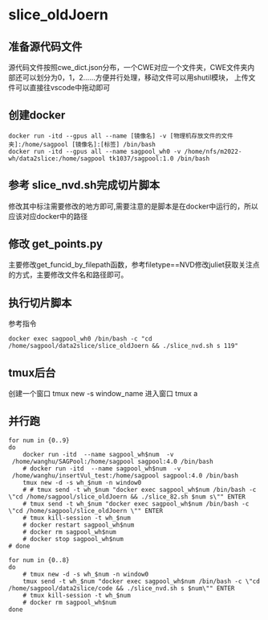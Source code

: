 # slice_oldJoern

## 准备源代码文件
源代码文件按照cwe_dict.json分布，一个CWE对应一个文件夹，CWE文件夹内部还可以划分为0，1，2……方便并行处理，移动文件可以用shutil模块，
上传文件可以直接往vscode中拖动即可

## 创建docker

```
docker run -itd --gpus all --name [镜像名] -v [物理机存放文件的文件夹]:/home/sagpool [镜像名]:[标签] /bin/bash  
docker run -itd --gpus all --name sagpool_wh0 -v /home/nfs/m2022-wh/data2slice:/home/sagpool tk1037/sagpool:1.0 /bin/bash
```

## 参考 slice_nvd.sh完成切片脚本  
修改其中标注需要修改的地方即可,需要注意的是脚本是在docker中运行的，所以应该对应docker中的路径

## 修改 get_points.py
主要修改get_funcid_by_filepath函数，参考filetype==NVD修改juliet获取关注点的方式，主要修改文件名和路径即可。

## 执行切片脚本  
参考指令
```
docker exec sagpool_wh0 /bin/bash -c "cd /home/sagpool/data2slice/slice_oldJoern && ./slice_nvd.sh s 119"
```

## tmux后台
创建一个窗口
tmux new -s window_name
进入窗口
tmux a

## 并行跑
```
for num in {0..9}
do
    docker run -itd  --name sagpool_wh$num  -v  /home/wanghu/SAGPool:/home/sagpool sagpool:4.0 /bin/bash
    # docker run -itd  --name sagpool_wh$num  -v  /home/wanghu/insertVul_test:/home/sagpool sagpool:4.0 /bin/bash
    tmux new -d -s wh_$num -n window0
    # # tmux send -t wh_$num "docker exec sagpool_wh$num /bin/bash -c \"cd /home/sagpool/slice_oldJoern && ./slice_82.sh $num s\"" ENTER
    # tmux send -t wh_$num "docker exec sagpool_wh$num /bin/bash -c \"cd /home/sagpool/slice_oldJoern \"" ENTER
    # tmux kill-session -t wh_$num
    # docker restart sagpool_wh$num
    # docker rm sagpool_wh$num
    # docker stop sagpool_wh$num
# done

for num in {0..8}
do
    # tmux new -d -s wh_$num -n window0
    tmux send -t wh_$num "docker exec sagpool_wh$num /bin/bash -c \"cd /home/sagpool/data2slice/code && ./slice_nvd.sh s $num\"" ENTER
    # tmux kill-session -t wh_$num
    # docker rm sagpool_wh$num
done
```
